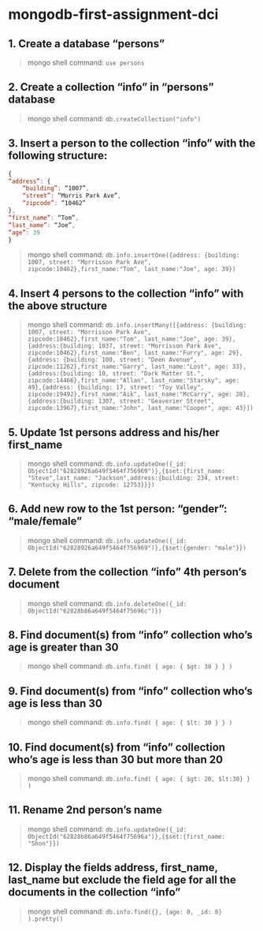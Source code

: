 # mongodb-first-assignment-dci

## 1. Create a database “persons”

> mongo shell command: `use persons` 

## 2. Create a collection “info” in “persons” database

> mongo shell command: `db.createCollection("info")`

## 3. Insert a person to the collection “info” with the following structure:
```javascript
{
“address”: {
    “building”: “1007”,
    “street”: “Morris Park Ave”,
    “zipcode”: “10462”
},
“first_name”: “Tom”,
“last_name”: “Joe”,
“age”: 39
}
```

> mongo shell command: `db.info.insertOne({address: {building: 1007, street: "Morrisson Park Ave", zipcode:10462},first_name:"Tom", last_name:"Joe", age: 39})`

## 4. Insert 4 persons to the collection “info” with the above structure

> mongo shell command: `db.info.insertMany([{address: {building: 1007, street: "Morrisson Park Ave", zipcode:10462},first_name:"Tom", last_name:"Joe", age: 39}, {address:{building: 1037, street: "Morrisson Park Ave", zipcode:10462},first_name:"Ben", last_name:"Furry", age: 29}, {address: {building: 100, street: "Deen Avenue", zipcode:11262},first_name:"Garry", last_name:"Lost", age: 33}, {address:{building: 10, street: "Dark Matter St.", zipcode:14466},first_name:"Allan", last_name:"Starsky", age: 49},{address: {building: 17, street: "Toy Valley", zipcode:19492},first_name:"Aik", last_name:"McCarry", age: 28}, {address:{building: 1307, street: "Geaverier Street", zipcode:13967},first_name:"John", last_name:"Cooper", age: 43}])
`

## 5. Update 1st persons address and his/her first_name

> mongo shell command: `db.info.updateOne({_id: ObjectId("62828926a649f5464f756969")},{$set:{first_name: "Steve",last_name: "Jackson",address:{building: 234, street: "Kentucky Hills", zipcode: 12753}}})
`

## 6. Add new row to the 1st person: “gender”: “male/female”

> mongo shell command: `db.info.updateOne({_id: ObjectId("62828926a649f5464f756969")},{$set:{gender: "male"}})
`

## 7. Delete from the collection “info” 4th person’s document

> mongo shell command: `db.info.deleteOne({_id: ObjectId("62828b86a649f5464f75696c")})
`

## 8. Find document(s) from “info” collection who’s age is greater than 30

> mongo shell command: `db.info.find( { age: { $gt: 30 } } )
`

## 9. Find document(s) from “info” collection who’s age is less than 30

> mongo shell command: `db.info.find( { age: { $lt: 30 } } )
`

## 10. Find document(s) from “info” collection who’s age is less than 30 but more than 20

> mongo shell command: `db.info.find( { age: { $gt: 20, $lt:30} } )
`

## 11. Rename 2nd person’s name

> mongo shell command: `db.info.updateOne({_id: ObjectId("62828b86a649f5464f75696a")},{$set:{first_name: "Shon"}})
`

## 12. Display the fields address, first_name, last_name but exclude the field age for all the documents in the collection “info”

> mongo shell command: `db.info.find({}, {age: 0, _id: 0} ).pretty()
`
